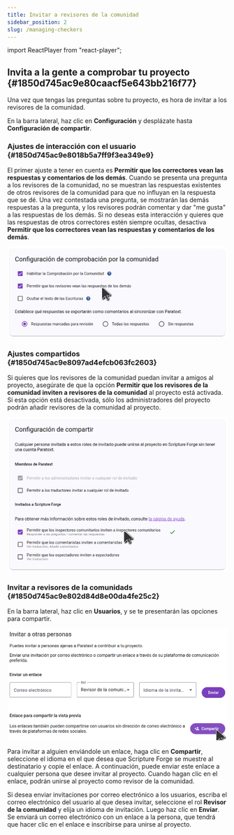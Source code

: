 ```yaml
---
title: Invitar a revisores de la comunidad
sidebar_position: 2
slug: /managing-checkers
---
```


import ReactPlayer from "react-player";

## Invita a la gente a comprobar tu proyecto {#1850d745ac9e80caacf5e643bb216f77}

<div class="player-wrapper"><ReactPlayer controls url="https://youtu.be/aBPHCF56hxA" /></div>

Una vez que tengas las preguntas sobre tu proyecto, es hora de invitar a los revisores de la comunidad.

En la barra lateral, haz clic en **Configuración** y desplázate hasta **Configuración de compartir**.

### Ajustes de interacción con el usuario {#1850d745ac9e8018b5a7ff9f3ea349e9}

El primer ajuste a tener en cuenta es **Permitir que los correctores vean las respuestas y comentarios de los demás**. Cuando se presenta una pregunta a los revisores de la comunidad, no se muestran las respuestas existentes de otros revisores de la comunidad para que no influyan en la respuesta que se dé. Una vez contestada una pregunta, se mostrarán las demás respuestas a la pregunta, y los revisores podrán comentar y dar "me gusta" a las respuestas de los demás. Si no deseas esta interacción y quieres que las respuestas de otros correctores estén siempre ocultas, desactiva **Permitir que los correctores vean las respuestas y comentarios de los demás**.

![](./checking_enable_see_others_responses.png)

### Ajustes compartidos {#1850d745ac9e8097ad4efcb063fc2603}

Si quieres que los revisores de la comunidad puedan invitar a amigos al proyecto, asegúrate de que la opción **Permitir que los revisores de la comunidad inviten a revisores de la comunidad** al proyecto está activada. Si esta opción está desactivada, sólo los administradores del proyecto podrán añadir revisores de la comunidad al proyecto.

![](./settings_sharing.png)

### Invitar a revisores de la comunidads {#1850d745ac9e802d84d8e00da4fe25c2}

En la barra lateral, haz clic en **Usuarios**, y se te presentarán las opciones para compartir.

![](./invite_users.png)

Para invitar a alguien enviándole un enlace, haga clic en **Compartir**, seleccione el idioma en el que desea que Scripture Forge se muestre al destinatario y copie el enlace. A continuación, puede enviar este enlace a cualquier persona que desee invitar al proyecto. Cuando hagan clic en el enlace, podrán unirse al proyecto como revisor de la comunidad.

Si desea enviar invitaciones por correo electrónico a los usuarios, escriba el correo electrónico del usuario al que desea invitar, seleccione el rol **Revisor de la comunidad** y elija un idioma de invitación. Luego haz clic en **Enviar**. Se enviará un correo electrónico con un enlace a la persona, que tendrá que hacer clic en el enlace e inscribirse para unirse al proyecto.

